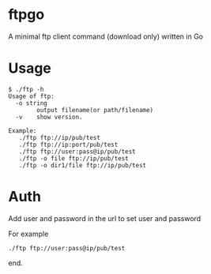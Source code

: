 # ftpgo
A minimal ftp client command (download only) written in Go

# Usage

```
$ ./ftp -h
Usage of ftp:
  -o string
        output filename(or path/filename)
  -v    show version.

Example: 
   ./ftp ftp://ip/pub/test
   ./ftp ftp://ip:port/pub/test  
   ./ftp ftp://user:pass@ip/pub/test
   ./ftp -o file ftp://ip/pub/test
   ./ftp -o dir1/file ftp://ip/pub/test
``` 

# Auth

Add user and password in the url to set user and password

For example

```
./ftp ftp://user:pass@ip/pub/test
```

end.